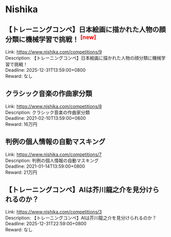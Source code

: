 # Nishika



## 【トレーニングコンペ】日本絵画に描かれた人物の顔分類に機械学習で挑戦！ <sup style="color:red">[new]<sup>  

Link: https://www.nishika.com/competitions/9  
Description: 【トレーニングコンペ】日本絵画に描かれた人物の顔分類に機械学習で挑戦！  
Deadline: 2025-12-31T13:59:00+0800  
Reward: なし  


## クラシック音楽の作曲家分類

Link: https://www.nishika.com/competitions/8  
Description: クラシック音楽の作曲家分類  
Deadline: 2021-02-10T13:59:00+0800  
Reward: 16万円  


## 判例の個人情報の自動マスキング

Link: https://www.nishika.com/competitions/7  
Description: 判例の個人情報の自動マスキング  
Deadline: 2021-01-14T13:59:00+0800  
Reward: 21万円  


## 【トレーニングコンペ】AIは芥川龍之介を見分けられるのか？

Link: https://www.nishika.com/competitions/3  
Description: 【トレーニングコンペ】AIは芥川龍之介を見分けられるのか？  
Deadline: 2025-12-31T22:59:00+0800  
Reward: なし  

